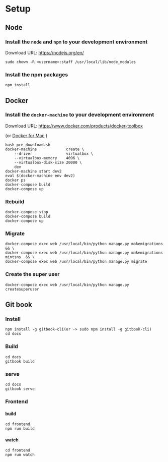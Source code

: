 # Setup

## Node

### Install the `node` and `npm` to your development environment

Download URL: https://nodejs.org/en/

```
sudo chown -R <username>:staff /usr/local/lib/node_modules
```

### Install the npm packages

```
npm install
```

## Docker

### Install the `docker-machine` to your development environment

Download URL: https://www.docker.com/products/docker-toolbox

(or [Docker for Mac](https://blog.docker.com/2016/03/docker-for-mac-windows-beta/) )

```
bash pre_download.sh
docker-machine             create \
    --driver               virtualbox \
    --virtualbox-memory    4096 \
    --virtualbox-disk-size 20000 \
    dev
docker-machine start dev2
eval $(docker-machine env dev2)
docker ps
docker-compose build
docker-compose up
```

### Rebuild
```
docker-compose stop
docker-compose build
docker-compose up
```

### Migrate
```
docker-compose exec web /usr/local/bin/python manage.py makemigrations && \
docker-compose exec web /usr/local/bin/python manage.py makemigrations mintsns  && \
docker-compose exec web /usr/local/bin/python manage.py migrate
```

### Create the super user
```
docker-compose exec web /usr/local/bin/python manage.py createsuperuser
```

## Git book

### Install
```
npm install -g gitbook-cli(or -> sudo npm install -g gitbook-cli)
cd docs
```

### Build
```
cd docs
gitbook build
```

### serve
```
cd docs
gitbook serve
```

### Frontend

#### build
```
cd frontend
npm run build 
```

#### watch
```
cd frontend
npm run watch
```
